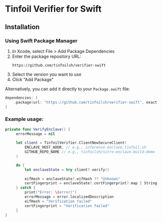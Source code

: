 # Tinfoil Verifier for Swift

## Installation

### Using Swift Package Manager

1. In Xcode, select File > Add Package Dependencies
2. Enter the package repository URL:
   ```
   https://github.com/tinfoilsh/verifier-swift
   ```
3. Select the version you want to use
4. Click "Add Package"

Alternatively, you can add it directly to your `Package.swift` file:

```swift
dependencies: [
    .package(url: "https://github.com/tinfoilsh/verifier-swift", exact: "0.0.21")
]
```


### Example usage:
```swift
private func VerifyEnclave() {
     errorMessage = nil
     
     let client = TinfoilVerifier.ClientNewSecureClient(
         ENCLAVE_HOST_ADDR, // e.g., inference-enclave.tinfoil.sh
         GITHUB_REPO_NAME // e.g., tinfoilsh/nitro-enclave-build-demo
     )

     do {
         let enclaveState = try client?.verify()
         
         eifHash = enclaveState?.eifHash ?? "Unknown"
         certFingerprint = enclaveState?.certFingerprint?.map { String(format: "%02x", $0) }.joined() ?? "none"
     } catch {
         print("Error: \(error)")
         errorMessage = error.localizedDescription
         eifHash = "Verification failed"
         certFingerprint = "Verification failed"
     }
}
```
